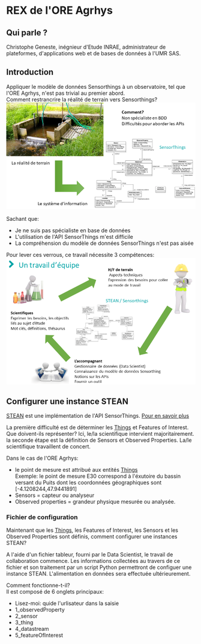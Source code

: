 # REX de l'ORE Agrhys

## Qui parle ?
Christophe Geneste, inégnieur d'Etude INRAE, administrateur de plateformes, d'applications web et de bases de données à l'UMR SAS.

## Introduction
Appliquer le modèle de données Sensorthings à un observatoire, tel que l'ORE Agrhys, n'est pas trivial au premier abord.  
Comment restrancrire la réalité de terrain vers Sensorthings?   
![du terrain au service SensorThings](img/terrain_vers_ST_v2.png)

Sachant que:  
*  Je ne suis pas spécialiste en base de données
*  L'utilisation de l'API SensorThings m'est difficile
*  La compréhension du modèle de données SensorThings n'est pas aisée  

Pour lever ces verrous, ce travail nécessite 3 compétences:
![3 competences](img/trois_competences.png)

## Configurer une instance STEAN  
[STEAN](https://github.com/Mario-35/STEAN) est une implémentation de l'API SensorThings. [Pour en savoir plus](https://sensorthings.geosas.fr/)  

La première difficulté est de déterminer les [Things](https://geosas.fr/sofair-book/page/chap-sensorthings/things.html) et Features of Interest. Que doivent-ils représenter? Ici, le/la scientifique intervient majoritairement.
la seconde étape est la définition de Sensors et Observed Properties. La/le scientifique travaillent de concert.

Dans le cas de l'ORE Agrhys:
* le point de mesure est attribué aux entités [Things](https://geosas.fr/sofair-book/page/chap-sensorthings/things.html)  
Exemple: le point de mesure E30 correspond à l'éxutoire du bassin versant du Puits dont les coordonnées géographiques sont [-4.1208244,47.9441891]
* Sensors = capteur ou analyseur
* Observed properties = grandeur physique mesurée ou analysée.

### Fichier de configuration
Maintenant que les [Things](https://geosas.fr/sofair-book/page/chap-sensorthings/things.html), les Features of Interest, les Sensors et les Observed Properties sont définis, comment configurer une instances STEAN?

A l'aide d'un fichier tableur, fourni par le Data Scientist, le travail de collaboration commence. Les informations collectées au travers de ce fichier et son traitement par un script Python permettront de configuer une instance STEAN. L'alimentation en données sera effectuée ultérieurement.

Comment fonctionne-t-il?  
Il est composé de 6 onglets principaux:
* Lisez-moi: quide l'urlisateur dans la saisie
* 1_observedProperty
* 2_sensor
* 3_thing
* 4_datastream
* 5_featureOfInterest

